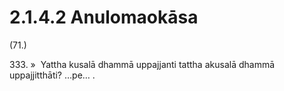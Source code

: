 

# 2.1.4.2 Anulomaokāsa





(71.)

333\. »  Yattha kusalā dhammā uppajjanti tattha akusalā dhammā uppajjitthāti? …pe… .



